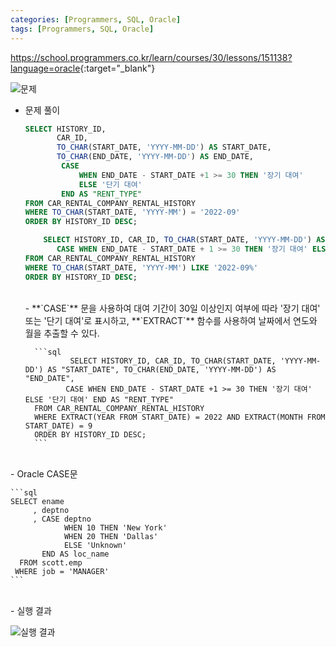 ```yaml
---
categories: [Programmers, SQL, Oracle]
tags: [Programmers, SQL, Oracle] 
---
```


<https://school.programmers.co.kr/learn/courses/30/lessons/151138?language=oracle>{:target="_blank"}

![문제](/assets/img/programmers/sql/oracle/%E1%84%8C%E1%85%A1%E1%84%83%E1%85%A9%E1%86%BC%E1%84%8E%E1%85%A1_%E1%84%83%E1%85%A2%E1%84%8B%E1%85%A7_%E1%84%80%E1%85%B5%E1%84%85%E1%85%A9%E1%86%A8%E1%84%8B%E1%85%A6%E1%84%89%E1%85%A5_%E1%84%8C%E1%85%A1%E1%86%BC%E1%84%80%E1%85%B5%5C%E1%84%83%E1%85%A1%E1%86%AB%E1%84%80%E1%85%B5_%E1%84%83%E1%85%A2%E1%84%8B%E1%85%A7_%E1%84%80%E1%85%AE%E1%84%87%E1%85%AE%E1%86%AB%E1%84%92%E1%85%A1%E1%84%80%E1%85%B5(1).png)

- 문제 풀이
    
    ```sql
    SELECT HISTORY_ID, 
           CAR_ID, 
           TO_CHAR(START_DATE, 'YYYY-MM-DD') AS START_DATE, 
           TO_CHAR(END_DATE, 'YYYY-MM-DD') AS END_DATE,
            CASE 
                WHEN END_DATE - START_DATE +1 >= 30 THEN '장기 대여'
                ELSE '단기 대여'
            END AS "RENT_TYPE"
    FROM CAR_RENTAL_COMPANY_RENTAL_HISTORY
    WHERE TO_CHAR(START_DATE, 'YYYY-MM') = '2022-09' 
    ORDER BY HISTORY_ID DESC;
    ```
    
    ```sql
    	SELECT HISTORY_ID, CAR_ID, TO_CHAR(START_DATE, 'YYYY-MM-DD') AS START_DATE, TO_CHAR(END_DATE, 'YYYY-MM-DD') AS END_DATE,
           CASE WHEN END_DATE - START_DATE + 1 >= 30 THEN '장기 대여' ELSE '단기 대여' END AS "RENT_TYPE"
    FROM CAR_RENTAL_COMPANY_RENTAL_HISTORY
    WHERE TO_CHAR(START_DATE, 'YYYY-MM') LIKE '2022-09%'
    ORDER BY HISTORY_ID DESC;
    ```
	
    <br>
    - **`CASE`** 문을 사용하여 대여 기간이 30일 이상인지 여부에 따라 '장기 대여' 또는 '단기 대여'로 표시하고, **`EXTRACT`** 함수를 사용하여 날짜에서 연도와 월을 추출할 수 있다.
        
        ```sql
        		SELECT HISTORY_ID, CAR_ID, TO_CHAR(START_DATE, 'YYYY-MM-DD') AS "START_DATE", TO_CHAR(END_DATE, 'YYYY-MM-DD') AS "END_DATE",
               CASE WHEN END_DATE - START_DATE +1 >= 30 THEN '장기 대여' ELSE '단기 대여' END AS "RENT_TYPE"
        FROM CAR_RENTAL_COMPANY_RENTAL_HISTORY
        WHERE EXTRACT(YEAR FROM START_DATE) = 2022 AND EXTRACT(MONTH FROM START_DATE) = 9
        ORDER BY HISTORY_ID DESC;
        ```


<br>
- Oracle CASE문
    
    ```sql
    SELECT ename
         , deptno
         , CASE deptno 
                WHEN 10 THEN 'New York'
                WHEN 20 THEN 'Dallas'
                ELSE 'Unknown'
           END AS loc_name
      FROM scott.emp
     WHERE job = 'MANAGER'
    ```

<br>
- 실행 결과

![실행 결과](/assets/img/programmers/sql/oracle/%E1%84%8C%E1%85%A1%E1%84%83%E1%85%A9%E1%86%BC%E1%84%8E%E1%85%A1_%E1%84%83%E1%85%A2%E1%84%8B%E1%85%A7_%E1%84%80%E1%85%B5%E1%84%85%E1%85%A9%E1%86%A8%E1%84%8B%E1%85%A6%E1%84%89%E1%85%A5_%E1%84%8C%E1%85%A1%E1%86%BC%E1%84%80%E1%85%B5%5C%E1%84%83%E1%85%A1%E1%86%AB%E1%84%80%E1%85%B5_%E1%84%83%E1%85%A2%E1%84%8B%E1%85%A7_%E1%84%80%E1%85%AE%E1%84%87%E1%85%AE%E1%86%AB%E1%84%92%E1%85%A1%E1%84%80%E1%85%B5(2).png)